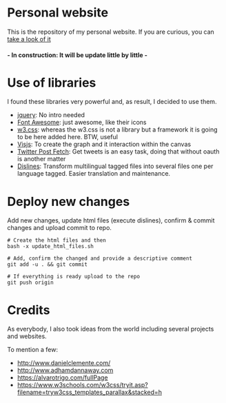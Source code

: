 # Personal website

This is the repository of my personal website. If you are curious, you can [take a look of it](http://marcosbernal.es)

#### - In construction: It will be update little by little -

# Use of libraries

I found these libraries very powerful and, as result, I decided to use them.

- [jquery](https://jquery.com/): No intro needed
- [Font Awesome](https://github.com/FortAwesome/Font-Awesome): just awesome, like their icons
- [w3.css](https://www.w3schools.com/w3css/): whereas the w3.css is not a library but a framework it is going to be here added here. BTW, useful
- [Visjs](http://visjs.org/): To create the graph and it interaction within the canvas
- [Twitter Post Fetch](https://github.com/jasonmayes/Twitter-Post-Fetcher): Get tweets is an easy task, doing that without oauth is another matter
- [Dislines](http://www.danielclemente.com/dislines/): Transform multilingual tagged files into several files one per language tagged. Easier translation and maintenance.

# Deploy new changes

Add new changes, update html files (execute dislines), confirm & commit changes and upload commit to repo.

```shell script
# Create the html files and then
bash -x update_html_files.sh

# Add, confirm the changed and provide a descriptive comment
git add -u . && git commit

# If everything is ready upload to the repo
git push origin
```

# Credits

As everybody, I also took ideas from the world including several projects and websites.

To mention a few:
   - http://www.danielclemente.com/
   - http://www.adhamdannaway.com  
   - https://alvarotrigo.com/fullPage
   - https://www.w3schools.com/w3css/tryit.asp?filename=tryw3css_templates_parallax&stacked=h
